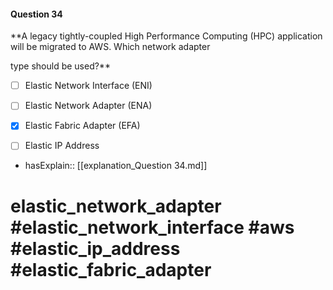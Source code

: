 #### Question  34

**A legacy tightly-coupled High Performance Computing (HPC) application will be migrated to AWS. Which network adapter

type should be used?**

- [ ] Elastic Network Interface (ENI)

- [ ] Elastic Network Adapter (ENA)

- [x] Elastic Fabric Adapter (EFA)

- [ ] Elastic IP Address

- hasExplain:: [[explanation_Question  34.md]]

# elastic_network_adapter #elastic_network_interface #aws #elastic_ip_address #elastic_fabric_adapter
